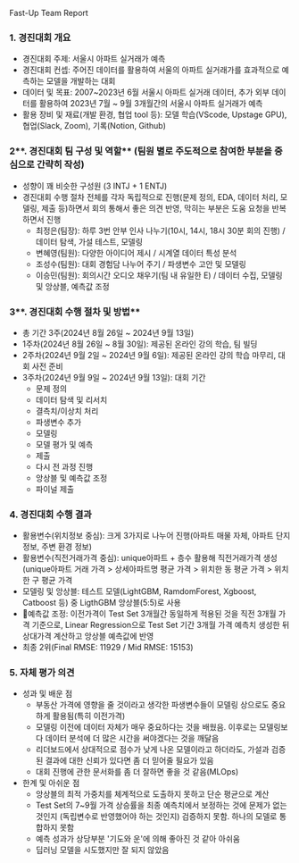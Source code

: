 Fast-Up Team Report


### **1. 경진대회 개요**

- 경진대회 주제: 서울시 아파트 실거래가 예측
- 경진대회 컨셉: 주어진 데이터를 활용하여 서울의 아파트 실거래가를 효과적으로 예측하는 모델을 개발하는 대회
- 데이터 및 목표: 2007~2023년 6월 서울시 아파트 실거래 데이터, 추가 외부 데이터를 활용하여 2023년 7월 ~ 9월 3개월간의 서울시 아파트 실거래가 예측
- 활용 장비 및 재료(개발 환경, 협업 tool 등): 모델 학습(VScode, Upstage GPU), 협업(Slack, Zoom), 기록(Notion, Github)


### 2**. 경진대회 팀 구성 및 역할** (팀원 별로 주도적으로 참여한 부분을 중심으로 간략히 작성)

- 성향이 꽤 비슷한 구성원 (3 INTJ + 1 ENTJ)
- 경진대회 수행 절차 전체를 각자 독립적으로 진행(문제 정의, EDA, 데이터 처리, 모델링, 제출 등)하면서 회의 통해서 좋은 의견 반영, 막히는 부분은 도움 요청을 반복하면서 진행
    - 최정은(팀장): 하루 3번 안부 인사 나누기(10시, 14시, 18시 30분 회의 진행) / 데이터 탐색, 가설 테스트, 모델링
    - 변혜영(팀원): 다양한 아이디어 제시 / 시계열 데이터 특성 분석
    - 조성수(팀원): 대회 경험담 나누어 주기 / 파생변수 고안 및 모델링
    - 이승민(팀원): 회의시간 오디오 채우기(팀 내 유일한 E) / 데이터 수집, 모델링 및 앙상블, 예측값 조정


### 3**. 경진대회 수행 절차 및 방법**

- 총 기간 3주(2024년 8월 26일 ~ 2024년 9월 13일)
- 1주차(2024년 8월 26일 ~ 8월 30일): 제공된 온라인 강의 학습, 팀 빌딩
- 2주차(2024년 9월 2일 ~ 2024년 9월 6일): 제공된 온라인 강의 학습 마무리, 대회 사전 준비
- 3주차(2024년 9월 9일 ~ 2024년 9월 13일): 대회 기간
    - 문제 정의
    - 데이터 탐색 및 리서치
    - 결측치/이상치 처리
    - 파생변수 추가
    - 모델링
    - 모델 평가 및 예측
    - 제출
    - 다시 전 과정 진행
    - 앙상블 및 예측값 조정
    - 파이널 제출


### **4. 경진대회 수행 결과**

- 활용변수(위치정보 중심): 크게 3가지로 나누어 진행(아파트 매물 자체, 아파트 단지 정보, 주변 환경 정보)
- 활용변수(직전거래가격 중심): unique아파트 + 층수 활용해 직전거래가격 생성(unique아파트 거래 가격 > 상세아파트명 평균 가격 > 위치한 동 평균 가격 > 위치한 구 평균 가격
- 모델링 및 앙상블: 테스트 모델(LightGBM, RamdomForest, Xgboost, Catboost 등) 중 LigthGBM 앙상블(5:5)로 사용
- 예측값 조정: 이전가격이 Test Set 3개월간 동일하게 적용된 것을 직전 3개월 가격 기준으로, Linear Regression으로 Test Set 기간 3개월 가격 예측치 생성한 뒤 상대가격 계산하고 앙상블 예측값에 반영
- 최종 2위(Final RMSE: 11929 / Mid RMSE: 15153)


### **5. 자체 평가 의견**

- 성과 및 배운 점
    - 부동산 가격에 영향을 줄 것이라고 생각한 파생변수들이 모델링 상으로도 중요하게 활용됨(특히 이전가격)
    - 모델링 이전에 데이터 자체가 매우 중요하다는 것을 배웠음. 이후로는 모델링보다 데이터 분석에 더 많은 시간을 써야겠다는 것을 깨달음
    - 리더보드에서 상대적으로 점수가 낮게 나온 모델이라고 하더라도, 가설과 검증된 결과에 대한 신뢰가 있다면 좀 더 믿어줄 필요가 있음
    - 대회 진행에 관한 문서화를 좀 더 잘하면 좋을 것 같음(MLOps)
- 한계 및 아쉬운 점
    - 앙상블의 최적 가중치를 체계적으로 도출하지 못하고 단순 평균으로 계산
    - Test Set의 7~9월 가격 상승률을 최종 예측치에서 보정하는 것에 문제가 없는 것인지 (독립변수로 반영했어야 하는 것인지) 검증하지 못함. 하나의 모델로 통합하지 못함
    - 예측 성과가 상당부분 '기도와 운'에 의해 좋아진 것 같아 아쉬움
    - 딥러닝 모델을 시도했지만 잘 되지 않았음
